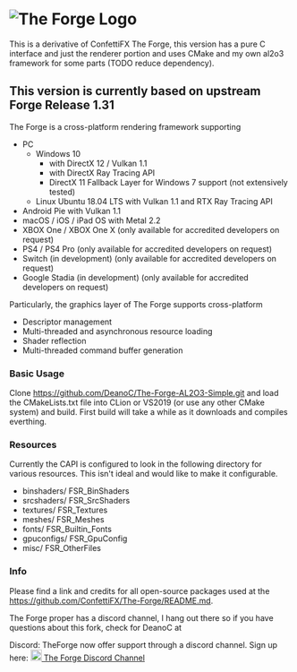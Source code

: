 # ![The Forge Logo](Screenshots/TheForge-on-white.jpg)

This is a derivative of ConfettiFX The Forge, this version has a pure C interface and just the renderer portion and uses CMake and my own al2o3 framework for some parts (TODO reduce dependency).

## This version is currently based on upstream Forge Release 1.31

The Forge is a cross-platform rendering framework supporting
- PC 
  * Windows 10 
     * with DirectX 12 / Vulkan 1.1
     * with DirectX Ray Tracing API
     * DirectX 11 Fallback Layer for Windows 7 support (not extensively tested)
  * Linux Ubuntu 18.04 LTS with Vulkan 1.1 and RTX Ray Tracing API
- Android Pie with Vulkan 1.1
- macOS / iOS / iPad OS with Metal 2.2
- XBOX One / XBOX One X (only available for accredited developers on request)
- PS4 / PS4 Pro (only available for accredited developers on request)
- Switch (in development) (only available for accredited developers on request)
- Google Stadia (in development) (only available for accredited developers on request)

Particularly, the graphics layer of The Forge supports cross-platform
- Descriptor management
- Multi-threaded and asynchronous resource loading
- Shader reflection
- Multi-threaded command buffer generation

### Basic Usage
Clone https://github.com/DeanoC/The-Forge-AL2O3-Simple.git and load the CMakeLists.txt file into CLion or VS2019 (or use any other CMake system) and build. First build will take a while as it downloads and compiles everthing.

### Resources
Currently the CAPI is configured to look in the following directory for various resources. This isn't ideal and would like to make it configurable.
* binshaders/                                FSR_BinShaders
* srcshaders/                                FSR_SrcShaders
* textures/                                  FSR_Textures
* meshes/                                    FSR_Meshes
* fonts/                                     FSR_Builtin_Fonts
* gpuconfigs/                                FSR_GpuConfig
* misc/                                      FSR_OtherFiles

### Info

Please find a link and credits for all open-source packages used at the https://github.com/ConfettiFX/The-Forge/README.md.

The Forge proper has a discord channel, I hang out there so if you have questions about this fork, check for DeanoC at

Discord: TheForge now offer support through a discord channel. Sign up here: 
<a href="https://discord.gg/hJS54bz" target="_blank"><img src="Screenshots/Discord.png" 
 width="20" height="20" border="0" /> The Forge Discord Channel

